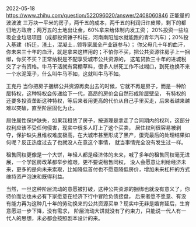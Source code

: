 
2022-05-18
https://www.zhihu.com/question/522096020/answer/2408060846
正能量的波波波
三万块一平米的房子，两千五的成本，两千五的利润归许皮带，剩下的都归地方政府；两万五的土地出让金，60%拿来给体制内发工资；
20%投资一些垃圾企业垃圾项目（成都投资锤子科技，河南南阳加水就能跑的青年汽车）；20%投入基建（拆迁，渣土，混凝土…领导家属全产业链参与）；
你父母几十年的血汗，你未来三十年的血汗，就是拿来这样用的；不怕你不买，把公共资源往房子上一捆绑，你买不买？正常纳税是不配享受城市公共资源的，
这笔贷款三十年的进城税交了才有资格。牛马干活就有窝棚草料，很多人拼死工作不过糊口，到死也换不来一个水泥笼子，什么叫牛马不如，这就叫牛马不如。

王克丹
当你把房子捆绑公共资源再卖出去的时候，它就不再是房子，而是一种阶层特权，这种特权会传递给下一代，高昂的房价会自然形成阶层壁垒，
有特权的还要多投资垄断这种特权，等后来者用更高的代价从自己手里买走，后来者越来越难以突破，直至阶层固化为止。

居住属性保护缺失，如果我租赁了房子，按道理是拿走了合同期内的权利，这部分权利应该不受任何侵害，现实中很多人盯上了这个买卖，
居住权利很容易被剥夺，保护缺失且维权难度极高，在大城市甚至形成了黑产，蛋壳最后的处理结果如何呢？反正热度过去了也就没人在意这个事情，
就当事情完全没有发生过一样。

租售同权更像是一个大饼，年轻人都是经济体的未来，喊了多年的租售同权毫无进展，一个学区房改革都举步维艰，更不要说租售同权，
没人会愿意让利给经济未来，更多的是向未来索取，比如降低首付也不愿意降低房价，增加未来杠杆的方式维持资产泡沫和既得利益。

当然，一旦这种阶层流动的意愿被打破，这种公共资源的捆绑也就没有意义了，你待价而沽也未必有下家愿意在经济下行中冒险负债接盘，
后来者愿不愿意、有没有能力再为这种几十年的劳动换来的公共资源买单？现实中无非是婚育延后，生育意愿进一步下降，没有需求，
阶层流动大饼就没有了约束力，只能说一代人有一代人的思想，未必都会按照剧本设计的来。